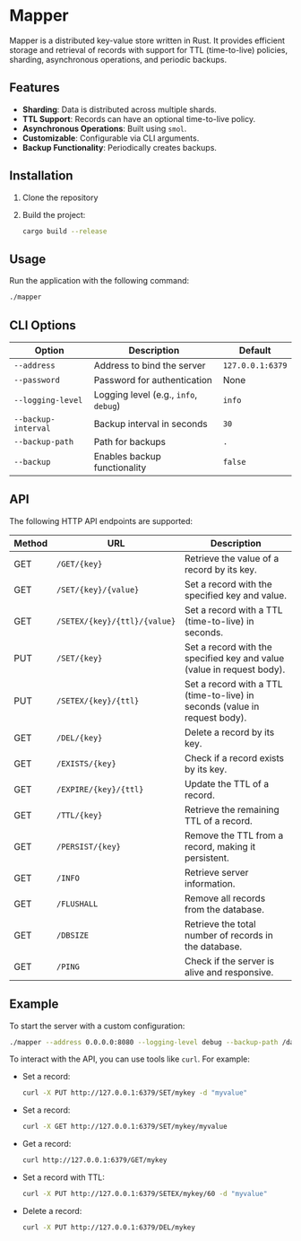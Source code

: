 # Mapper

Mapper is a distributed key-value store written in Rust. It provides efficient storage and retrieval of records with support for TTL (time-to-live) policies, sharding, asynchronous operations, and periodic backups.

## Features

- **Sharding**: Data is distributed across multiple shards.
- **TTL Support**: Records can have an optional time-to-live policy.
- **Asynchronous Operations**: Built using `smol`.
- **Customizable**: Configurable via CLI arguments.
- **Backup Functionality**: Periodically creates backups.

## Installation

1. Clone the repository
2. Build the project:

   ```bash
   cargo build --release
   ```

## Usage

Run the application with the following command:

```bash
./mapper
```

## CLI Options

| Option              | Description                              | Default               |
|---------------------|------------------------------------------|-----------------------|
| `--address`         | Address to bind the server               | `127.0.0.1:6379`      |
| `--password`        | Password for authentication              | None                  |
| `--logging-level`   | Logging level (e.g., `info`, `debug`)    | `info`                |
| `--backup-interval` | Backup interval in seconds               | `30`                  |
| `--backup-path`     | Path for backups                         | `.`                   |
| `--backup`          | Enables backup functionality             | `false`               |

## API

The following HTTP API endpoints are supported:

| Method | URL                  | Description                                                                 |
|--------|----------------------|-----------------------------------------------------------------------------|
| GET    | `/GET/{key}`         | Retrieve the value of a record by its key.                                  |
| GET    | `/SET/{key}/{value}` | Set a record with the specified key and value.                              |
| GET    | `/SETEX/{key}/{ttl}/{value}` | Set a record with a TTL (time-to-live) in seconds.                  |
| PUT    | `/SET/{key}`         | Set a record with the specified key and value (value in request body).      |
| PUT    | `/SETEX/{key}/{ttl}` | Set a record with a TTL (time-to-live) in seconds (value in request body).  |
| GET    | `/DEL/{key}`         | Delete a record by its key.                                                 |
| GET    | `/EXISTS/{key}`      | Check if a record exists by its key.                                        |
| GET    | `/EXPIRE/{key}/{ttl}`| Update the TTL of a record.                                                 |
| GET    | `/TTL/{key}`         | Retrieve the remaining TTL of a record.                                     |
| GET    | `/PERSIST/{key}`     | Remove the TTL from a record, making it persistent.                         |
| GET    | `/INFO`              | Retrieve server information.                                                |
| GET    | `/FLUSHALL`          | Remove all records from the database.                                       |
| GET    | `/DBSIZE`            | Retrieve the total number of records in the database.                       |
| GET    | `/PING`              | Check if the server is alive and responsive.                                |

## Example

To start the server with a custom configuration:

```bash
./mapper --address 0.0.0.0:8080 --logging-level debug --backup-path /data/backups --backup-interval 60
```

To interact with the API, you can use tools like `curl`. For example:

- Set a record:

  ```bash
  curl -X PUT http://127.0.0.1:6379/SET/mykey -d "myvalue"
  ```

- Set a record:

  ```bash
  curl -X GET http://127.0.0.1:6379/SET/mykey/myvalue
  ```

- Get a record:

  ```bash
  curl http://127.0.0.1:6379/GET/mykey
  ```

- Set a record with TTL:

  ```bash
  curl -X PUT http://127.0.0.1:6379/SETEX/mykey/60 -d "myvalue"
  ```

- Delete a record:

  ```bash
  curl -X PUT http://127.0.0.1:6379/DEL/mykey
  ```
